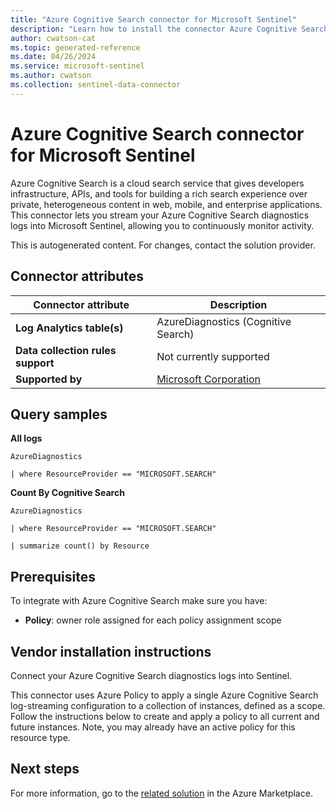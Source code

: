 ```yaml
---
title: "Azure Cognitive Search connector for Microsoft Sentinel"
description: "Learn how to install the connector Azure Cognitive Search to connect your data source to Microsoft Sentinel."
author: cwatson-cat
ms.topic: generated-reference
ms.date: 04/26/2024
ms.service: microsoft-sentinel
ms.author: cwatson
ms.collection: sentinel-data-connector
---
```


# Azure Cognitive Search connector for Microsoft Sentinel

Azure Cognitive Search is a cloud search service that gives developers infrastructure, APIs, and tools for building a rich search experience over private, heterogeneous content in web, mobile, and enterprise applications. This connector lets you stream your Azure Cognitive Search diagnostics logs into Microsoft Sentinel, allowing you to continuously monitor activity. 

This is autogenerated content. For changes, contact the solution provider.

## Connector attributes

| Connector attribute | Description |
| --- | --- |
| **Log Analytics table(s)** | AzureDiagnostics (Cognitive Search)<br/> |
| **Data collection rules support** | Not currently supported |
| **Supported by** | [Microsoft Corporation](https://support.microsoft.com) |

## Query samples

**All logs**

   ```kusto
AzureDiagnostics 

   | where ResourceProvider == "MICROSOFT.SEARCH" 

   ```

**Count By Cognitive Search**

   ```kusto
AzureDiagnostics 

   | where ResourceProvider == "MICROSOFT.SEARCH" 

   | summarize count() by Resource
   ```



## Prerequisites

To integrate with Azure Cognitive Search make sure you have: 

- **Policy**: owner role assigned for each policy assignment scope


## Vendor installation instructions

Connect your Azure Cognitive Search diagnostics logs into Sentinel.

This connector uses Azure Policy to apply a single Azure Cognitive Search log-streaming configuration to a collection of instances, defined as a scope. Follow the instructions below to create and apply a policy to all current and future instances. Note, you may already have an active policy for this resource type.




## Next steps

For more information, go to the [related solution](https://azuremarketplace.microsoft.com/en-us/marketplace/apps/azuresentinel.azure-sentinel-solution-azurecognitivesearch?tab=Overview) in the Azure Marketplace.
